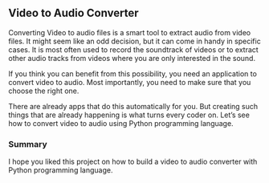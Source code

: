 ## Video to Audio Converter

Converting Video to audio files is a smart tool to extract audio from video files. It might seem like an odd decision, but it can come in handy in specific cases. It is most often used to record the soundtrack of videos or to extract other audio tracks from videos where you are only interested in the sound.

If you think you can benefit from this possibility, you need an application to convert video to audio. Most importantly, you need to make sure that you choose the right one.

There are already apps that do this automatically for you. But creating such things that are already happening is what turns every coder on. Let’s see how to convert video to audio using Python programming language.

### Summary

I hope you liked this project on how to build a video to audio converter with Python programming language.